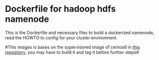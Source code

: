 Dockerfile for hadoop hdfs namenode
====================

This is the Dockerfile and necessary files to build a dockerized namenode, read the HOWTO to config for your cluster environment.

#This images is bases on the supervisored image of centos6 in [this repository](https://github.com/ambling/baseimage-docker), you may have to build it and tag it before further steps#
